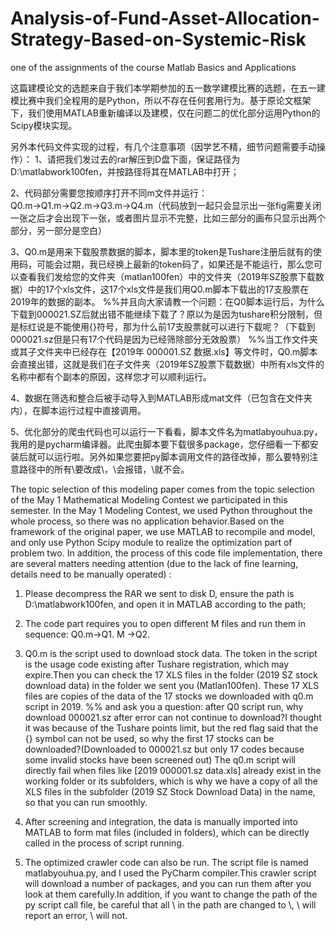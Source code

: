 # Analysis-of-Fund-Asset-Allocation-Strategy-Based-on-Systemic-Risk
one of the assignments of the course Matlab Basics and Applications

这篇建模论文的选题来自于我们本学期参加的五一数学建模比赛的选题，在五一建模比赛中我们全程用的是Python，所以不存在任何套用行为。基于原论文框架下，我们使用MATLAB重新编译以及建模，仅在问题二的优化部分运用Python的Scipy模块实现。

另外本代码文件实现的过程，有几个注意事项（因学艺不精，细节问题需要手动操作）：
1、请把我们发过去的rar解压到D盘下面，保证路径为D:\matlabwork100fen，并按路径将其在MATLAB中打开；

2、代码部分需要您按顺序打开不同m文件并运行：Q0.m→Q1.m→Q2.m→Q3.m→Q4.m（代码放到一起只会显示出一张fig需要关闭一张之后才会出现下一张，或者图片显示不完整，比如三部分的画布只显示出两个部分，另一部分是空白）

3、Q0.m是用来下载股票数据的脚本，脚本里的token是Tushare注册后就有的使用码，可能会过期，我已经换上最新的token码了，如果还是不能运行，那么您可以查看我们发给您的文件夹（matlan100fen）中的文件夹（2019年SZ股票下载数据）中的17个xls文件，这17个xls文件是我们用Q0.m脚本下载出的17支股票在2019年的数据的副本。
%%并且向大家请教一个问题：在Q0脚本运行后，为什么下载到000021.SZ后就出错不能继续下载了？原以为是因为tushare积分限制，但是标红说是不能使用{}符号，那为什么前17支股票就可以进行下载呢？（下载到000021.sz但是只有17个代码是因为已经筛除部分无效股票）
%%当工作文件夹或其子文件夹中已经存在【2019年 000001.SZ 数据.xls】等文件时，Q0.m脚本会直接出错，这就是我们在子文件夹（2019年SZ股票下载数据）中所有xls文件的名称中都有个副本的原因，这样您才可以顺利运行。

4、数据在筛选和整合后被手动导入到MATLAB形成mat文件（已包含在文件夹内），在脚本运行过程中直接调用。

5、优化部分的爬虫代码也可以运行一下看看，脚本文件名为matlabyouhua.py，我用的是pycharm编译器。此爬虫脚本要下载很多package，您仔细看一下都安装后就可以运行啦。另外如果您要把py脚本调用文件的路径改掉，那么要特别注意路径中的所有\要改成\\，\会报错，\\就不会。

The topic selection of this modeling paper comes from the topic selection of the May 1 Mathematical Modeling Contest we participated in this semester. In the May 1 Modeling Contest, we used Python throughout the whole process, so there was no application behavior.Based on the framework of the original paper, we use MATLAB to recompile and model, and only use Python Scipy module to realize the optimization part of problem two.
In addition, the process of this code file implementation, there are several matters needing attention (due to the lack of fine learning, details need to be manually operated) :
1. Please decompress the RAR we sent to disk D, ensure the path is D:\matlabwork100fen, and open it in MATLAB according to the path;

2. The code part requires you to open different M files and run them in sequence: Q0.m→Q1. M →Q2.

3. Q0.m is the script used to download stock data. The token in the script is the usage code existing after Tushare registration, which may expire.Then you can check the 17 XLS files in the folder (2019 SZ stock download data) in the folder we sent you (Matlan100fen). These 17 XLS files are copies of the data of the 17 stocks we downloaded with q0.m script in 2019.
%% and ask you a question: after Q0 script run, why download 000021.sz after error can not continue to download?I thought it was because of the Tushare points limit, but the red flag said that the {} symbol can not be used, so why the first 17 stocks can be downloaded?(Downloaded to 000021.sz but only 17 codes because some invalid stocks have been screened out)
The q0.m script will directly fail when files like [2019 000001.sz data.xls] already exist in the working folder or its subfolders, which is why we have a copy of all the XLS files in the subfolder (2019 SZ Stock Download Data) in the name, so that you can run smoothly.

4. After screening and integration, the data is manually imported into MATLAB to form mat files (included in folders), which can be directly called in the process of script running.

5. The optimized crawler code can also be run. The script file is named matlabyouhua.py, and I used the PyCharm compiler.This crawler script will download a number of packages, and you can run them after you look at them carefully.In addition, if you want to change the path of the py script call file, be careful that all \ in the path are changed to \\, \ will report an error, \\ will not.

